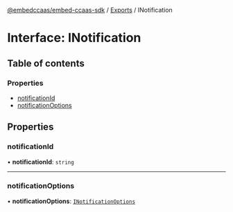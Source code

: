 [@embedccaas/embed-ccaas-sdk](../README.md) / [Exports](../modules.md) / INotification

# Interface: INotification

## Table of contents

### Properties

-   [notificationId](INotification.md#notificationid)
-   [notificationOptions](INotification.md#notificationoptions)

## Properties

### notificationId

• **notificationId**: `string`


---

### notificationOptions

• **notificationOptions**: [`INotificationOptions`](INotificationOptions.md)

